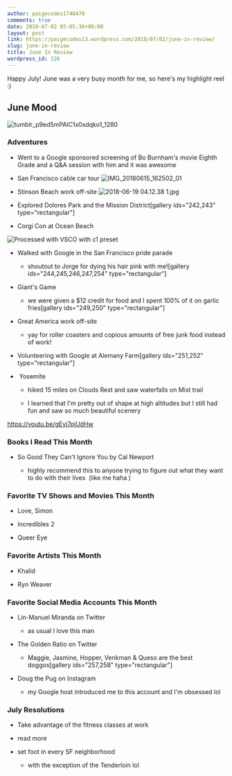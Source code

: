 ```yaml
---
author: paigecodes1748478
comments: true
date: 2018-07-02 05:05:36+00:00
layout: post
link: https://paigecodes13.wordpress.com/2018/07/02/june-in-review/
slug: june-in-review
title: June In Review
wordpress_id: 226
---
```


Happy July! June was a very busy month for me, so here's my highlight reel :)


## June Mood


![tumblr_p9ed5mPAlC1x0xdqko1_1280](https://paigecodes13.files.wordpress.com/2018/07/tumblr_p9ed5mpalc1x0xdqko1_1280.jpg)


### Adventures





	
  * Went to a Google sponsored screening of Bo Burnham's movie Eighth Grade and a Q&A session with him and it was awesome

	
  * San Francisco cable car tour ![IMG_20180615_162502_01](https://paigecodes13.files.wordpress.com/2018/07/img_20180615_162502_01.jpg)

	
  * Stinson Beach work off-site ![2018-06-19 04.12.38 1.jpg](https://paigecodes13.files.wordpress.com/2018/07/2018-06-19-04-12-38-1.jpg)

	
  * Explored Dolores Park and the Mission District[gallery ids="242,243" type="rectangular"]

	
  * Corgi Con at Ocean Beach


![Processed with VSCO with c1 preset](https://paigecodes13.files.wordpress.com/2018/07/2018-06-16-03-08-41-1.jpg)



	
  * Walked with Google in the San Francisco pride parade

	
    * shoutout to Jorge for dying his hair pink with me![gallery ids="244,245,246,247,254" type="rectangular"]






	
  * Giant's Game

	
    * we were given a $12 credit for food and I spent 100% of it on garlic fries[gallery ids="249,250" type="rectangular"]




	
  * Great America work off-site

	
    * yay for roller coasters and copious amounts of free junk food instead of work!




	
  * Volunteering with Google at Alemany Farm[gallery ids="251,252" type="rectangular"]

	
  *  Yosemite

	
    * hiked 15 miles on Clouds Rest and saw waterfalls on Mist trail

	
    * I learned that I'm pretty out of shape at high altitudes but I still had fun and saw so much beautiful scenery





https://youtu.be/gEyi7pjUdHw


### Books I Read This Month





	
  * So Good They Can't Ignore You by Cal Newport

	
    * highly recommend this to anyone trying to figure out what they want to do with their lives  (like me haha )







### Favorite TV Shows and Movies This Month





	
  * Love, Simon

	
  * Incredibles 2

	
  * Queer Eye




### Favorite Artists This Month





	
  * Khalid

	
  * Ryn Weaver




### Favorite Social Media Accounts This Month





	
  * Lin-Manuel Miranda on Twitter

	
    * as usual I love this man




	
  * The Golden Ratio on Twitter

	
    * Maggie, Jasmine, Hopper, Venkman & Queso are the best doggos[gallery ids="257,258" type="rectangular"]




	
  * Doug the Pug on Instagram

	
    * my Google host introduced me to this account and I'm obsessed lol







### July Resolutions





	
  * Take advantage of the fitness classes at work

	
  * read more

	
  * set foot in every SF neighborhood

	
    * with the exception of the Tenderloin lol





